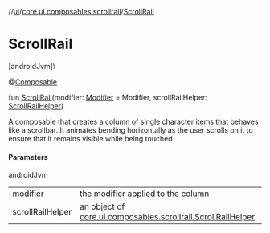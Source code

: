//[ui](../../index.md)/[core.ui.composables.scrollrail](index.md)/[ScrollRail](-scroll-rail.md)

# ScrollRail

[androidJvm]\

@[Composable](https://developer.android.com/reference/kotlin/androidx/compose/runtime/Composable.html)

fun [ScrollRail](-scroll-rail.md)(modifier: [Modifier](https://developer.android.com/reference/kotlin/androidx/compose/ui/Modifier.html) = Modifier, scrollRailHelper: [ScrollRailHelper](-scroll-rail-helper/index.md))

A composable that creates a column of single character items that behaves like a scrollbar. It animates bending horizontally as the user scrolls on it to ensure that it remains visible while being touched

#### Parameters

androidJvm

| | |
|---|---|
| modifier | the modifier applied to the column |
| scrollRailHelper | an object of  [core.ui.composables.scrollrail.ScrollRailHelper](-scroll-rail-helper/index.md) |
